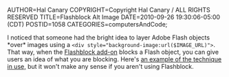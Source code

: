 AUTHOR=Hal Canary
COPYRIGHT=Copyright Hal Canary / ALL RIGHTS RESERVED
TITLE=Flashblock Alt Image
DATE=2010-09-26 19:30:06-05:00 (CDT)
POSTID=1058
CATEGORIES=computersAndCode;

I noticed that someone had the bright idea to layer Adobe Flash objects \*over\* images using a `<div style="background-image:url($IMAGE_URL)">`. That way, when the [Flashblock add-on](https://addons.mozilla.org/en-US/firefox/addon/433/) blocks a Flash object, you can give users an idea of what you are blocking. Here's [an example of the technique in use,](https://halcanary.org/pub/flashexample.html) but it won't make any sense if you aren't using Flashblock.
